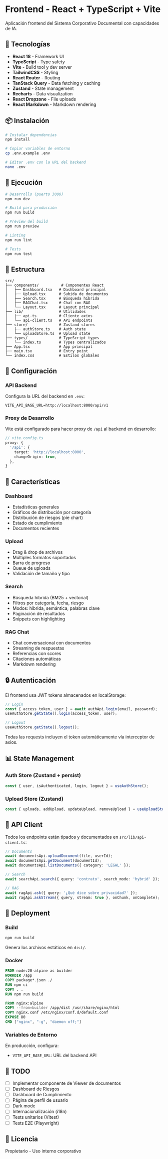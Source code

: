 # Frontend - React + TypeScript + Vite

Aplicación frontend del Sistema Corporativo Documental con capacidades de IA.

## 🚀 Tecnologías

- **React 18** - Framework UI
- **TypeScript** - Type safety
- **Vite** - Build tool y dev server
- **TailwindCSS** - Styling
- **React Router** - Routing
- **TanStack Query** - Data fetching y caching
- **Zustand** - State management
- **Recharts** - Data visualization
- **React Dropzone** - File uploads
- **React Markdown** - Markdown rendering

## 📦 Instalación

```bash
# Instalar dependencias
npm install

# Copiar variables de entorno
cp .env.example .env

# Editar .env con la URL del backend
nano .env
```

## 🏃 Ejecución

```bash
# Desarrollo (puerto 3000)
npm run dev

# Build para producción
npm run build

# Preview del build
npm run preview

# Linting
npm run lint

# Tests
npm run test
```

## 📁 Estructura

```
src/
├── components/          # Componentes React
│   ├── Dashboard.tsx   # Dashboard principal
│   ├── Upload.tsx      # Subida de documentos
│   ├── Search.tsx      # Búsqueda híbrida
│   ├── RAGChat.tsx     # Chat con RAG
│   └── Layout.tsx      # Layout principal
├── lib/                # Utilidades
│   ├── api.ts          # Cliente axios
│   └── api-client.ts   # API endpoints
├── store/              # Zustand stores
│   ├── authStore.ts    # Auth state
│   └── uploadStore.ts  # Upload state
├── types/              # TypeScript types
│   └── index.ts        # Types centralizados
├── App.tsx             # App principal
├── main.tsx            # Entry point
└── index.css           # Estilos globales
```

## 🔧 Configuración

### API Backend

Configura la URL del backend en `.env`:

```env
VITE_API_BASE_URL=http://localhost:8000/api/v1
```

### Proxy de Desarrollo

Vite está configurado para hacer proxy de `/api` al backend en desarrollo:

```typescript
// vite.config.ts
proxy: {
  '/api': {
    target: 'http://localhost:8000',
    changeOrigin: true,
  },
}
```

## 🎨 Características

### Dashboard
- Estadísticas generales
- Gráficos de distribución por categoría
- Distribución de riesgos (pie chart)
- Estado de cumplimiento
- Documentos recientes

### Upload
- Drag & drop de archivos
- Múltiples formatos soportados
- Barra de progreso
- Queue de uploads
- Validación de tamaño y tipo

### Search
- Búsqueda híbrida (BM25 + vectorial)
- Filtros por categoría, fecha, riesgo
- Modos: híbrida, semántica, palabras clave
- Paginación de resultados
- Snippets con highlighting

### RAG Chat
- Chat conversacional con documentos
- Streaming de respuestas
- Referencias con scores
- Citaciones automáticas
- Markdown rendering

## 🔒 Autenticación

El frontend usa JWT tokens almacenados en localStorage:

```typescript
// Login
const { access_token, user } = await authApi.login(email, password);
useAuthStore.getState().login(access_token, user);

// Logout
useAuthStore.getState().logout();
```

Todas las requests incluyen el token automáticamente vía interceptor de axios.

## 📊 State Management

### Auth Store (Zustand + persist)
```typescript
const { user, isAuthenticated, login, logout } = useAuthStore();
```

### Upload Store (Zustand)
```typescript
const { uploads, addUpload, updateUpload, removeUpload } = useUploadStore();
```

## 🎯 API Client

Todos los endpoints están tipados y documentados en `src/lib/api-client.ts`:

```typescript
// Documents
await documentsApi.uploadDocument(file, userId);
await documentsApi.getDocument(documentId);
await documentsApi.listDocuments({ category: 'LEGAL' });

// Search
await searchApi.search({ query: 'contrato', search_mode: 'hybrid' });

// RAG
await ragApi.ask({ query: '¿Qué dice sobre privacidad?' });
await ragApi.askStream({ query, stream: true }, onChunk, onComplete);
```

## 🚀 Deployment

### Build

```bash
npm run build
```

Genera los archivos estáticos en `dist/`.

### Docker

```dockerfile
FROM node:20-alpine as builder
WORKDIR /app
COPY package*.json ./
RUN npm ci
COPY . .
RUN npm run build

FROM nginx:alpine
COPY --from=builder /app/dist /usr/share/nginx/html
COPY nginx.conf /etc/nginx/conf.d/default.conf
EXPOSE 80
CMD ["nginx", "-g", "daemon off;"]
```

### Variables de Entorno

En producción, configura:
- `VITE_API_BASE_URL`: URL del backend API

## 📝 TODO

- [ ] Implementar componente de Viewer de documentos
- [ ] Dashboard de Riesgos
- [ ] Dashboard de Cumplimiento
- [ ] Página de perfil de usuario
- [ ] Dark mode
- [ ] Internacionalización (i18n)
- [ ] Tests unitarios (Vitest)
- [ ] Tests E2E (Playwright)

## 📄 Licencia

Propietario - Uso interno corporativo
